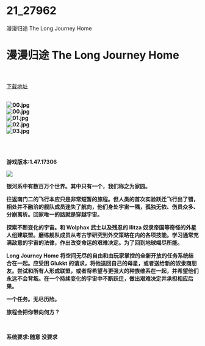 # 21_27962
漫漫归途 The Long Journey Home
# 漫漫归途 The Long Journey Home
 <br/></br>
[下载地址](https://www.switch520.cc/article/27962 "下载地址")
<br/></br>

<p><strong><img title="00.jpg" src="https://www.switch520.cc/muke_img/2022_03_09_232d355cb3c0c.jpg" alt="00.jpg"></strong><br>
<strong><img title="00.jpg" src="https://www.switch520.cc/muke_img/2022_03_09_e79c3bdf19f27.jpg" alt="00.jpg"></strong><br>
<strong><img title="01.jpg" src="https://www.switch520.cc/muke_img/2022_03_09_1b1ba6cfe2af2.jpg" alt="01.jpg"></strong><br>
<strong><img title="02.jpg" src="https://www.switch520.cc/muke_img/2022_03_09_ce0bb338a54ee.jpg" alt="02.jpg"></strong><br>
<strong><img title="03.jpg" src="https://www.switch520.cc/muke_img/2022_03_09_94c553261b734.jpg" alt="03.jpg"></strong><br>
<strong>&nbsp;</strong></p>
<p>&nbsp;</p>
<p><strong>游戏版本:1.47.17306</strong></p>
<p><strong><img src="https://media.st.dl.pinyuncloud.com/steam/apps/366910/extras/Shop_top_Logo_b.gif?t=1579272404" crossorigin="anonymous"></strong></p>
<p><strong>银河系中有数百万个世界。其中只有一个，我们称之为家园。</strong></p>
<p><strong>往返南门二的飞行本应只是非常短暂的旅程。但人类的首次实验跃迁飞行出了错，相处并不融洽的舰队成员迷失了航向，他们身处宇宙一隅，孤独无依、伤员众多、分崩离析。回家唯一的路就是穿越宇宙。</strong></p>
<p><strong>探索不断变化的宇宙。和 Wolphax 武士以及残忍的 Ilitza 奴隶帝国等奇怪的外星人组建联盟。磨练舰队成员从考古学研究到外交策略在内的各项技能。学习通常充满敌意的宇宙的法律，作出改变命运的艰难决定。为了回到地球竭尽所能。</strong></p>
<p><strong>Long Journey Home 将空间无尽的自由和由玩家掌控的全新开放的任务系统结合在一起。应受困 Glukkt 的请求，将他送回自己的母星，或者送给新的奴隶商朋友。尝试和所有人形成联盟，或者将希望与更强大的种族维系在一起，并希望他们永远不会背叛。在一个持续变化的宇宙中不断跃迁，做出艰难决定并承担相应后果。</strong></p>
<p><strong>一个任务。无尽历险。</strong></p>
<p><strong>旅程会把你带向何方？</strong></p>
<p>&nbsp;</p>
<p><strong>系统要求:随意 没要求</strong></p>



